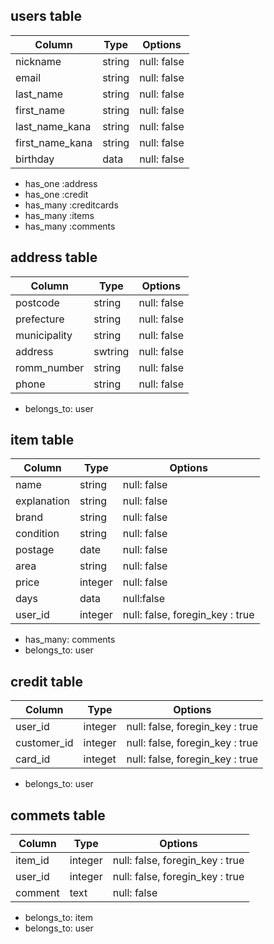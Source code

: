## users table
| Column | Type | Options |
| ------ | ---- | ------- |
|  nickname       | string     |  null: false      |
|  email  |   string   |  null: false       |
|  last_name  |  string    |  null: false       |
|  first_name     |    string  | null: false        |
|  last_name_kana  |   string   |  null: false       |
|  first_name_kana     | string     |  null: false       |
| birthday       |  data    |    null: false     |

- has_one :address
- has_one :credit
- has_many :creditcards
- has_many :items
- has_many :comments



## address table
| Column | Type | Options |
| ------ | ---- | ------- |
| postcode    |  string    |  null: false       |
| prefecture | string | null: false |
| municipality | string | null: false |
| address | swtring | null: false |
| romm_number | string | null: false |
| phone | string | null: false|

- belongs_to: user


## item table
| Column | Type | Options |
| ------ | ---- | ------- |
| name | string | null: false |
| explanation | string | null: false |
| brand | string | null: false |
| condition | string | null: false |
| postage | date| null: false |
| area | string | null: false |
| price | integer | null: false |
| days | data | null:false |
| user_id | integer | null: false, foregin_key : true |

- has_many: comments
- belongs_to: user



## credit table
| Column | Type | Options |
| ------ | ---- | ------- |
| user_id | integer | null: false, foregin_key : true |
| customer_id | integer | null: false, foregin_key : true |
| card_id | integet | null: false, foregin_key : true |

- belongs_to: user 



## commets table
| Column | Type | Options |
| ------ | ---- | ------- |
| item_id | integer | null: false, foregin_key : true |
| user_id | integer | null: false, foregin_key : true |
| comment | text | null: false |

- belongs_to: item
- belongs_to: user




